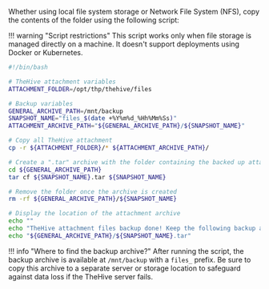 Whether using local file system storage or Network File System (NFS), copy the contents of the folder using the following script:

!!! warning "Script restrictions"
    This script works only when file storage is managed directly on a machine. It doesn't support deployments using Docker or Kubernetes.

```bash
#!/bin/bash

# TheHive attachment variables
ATTACHMENT_FOLDER=/opt/thp/thehive/files

# Backup variables
GENERAL_ARCHIVE_PATH=/mnt/backup
SNAPSHOT_NAME="files_$(date +%Y%m%d_%Hh%Mm%Ss)"
ATTACHMENT_ARCHIVE_PATH="${GENERAL_ARCHIVE_PATH}/${SNAPSHOT_NAME}"

# Copy all TheHive attachment
cp -r ${ATTACHMENT_FOLDER}/* ${ATTACHMENT_ARCHIVE_PATH}/

# Create a ".tar" archive with the folder containing the backed up attachment files
cd ${GENERAL_ARCHIVE_PATH}
tar cf ${SNAPSHOT_NAME}.tar ${SNAPSHOT_NAME}

# Remove the folder once the archive is created
rm -rf ${GENERAL_ARCHIVE_PATH}/${SNAPSHOT_NAME}

# Display the location of the attachment archive
echo ""
echo "TheHive attachment files backup done! Keep the following backup archive safe:"
echo "${GENERAL_ARCHIVE_PATH}/${SNAPSHOT_NAME}.tar"
```

!!! info "Where to find the backup archive?"
    After running the script, the backup archive is available at `/mnt/backup` with a `files_` prefix. Be sure to copy this archive to a separate server or storage location to safeguard against data loss if the TheHive server fails.